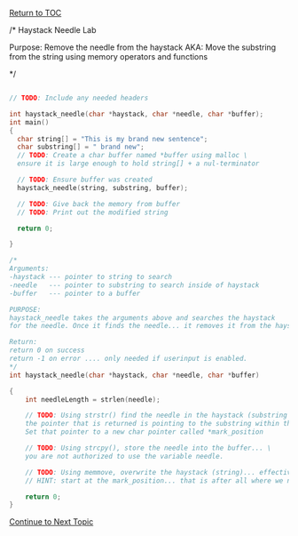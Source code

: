 <a href="https://github.com/CyberTrainingUSAF/05-C-Programming/blob/master/00-Table-of-Contents.md" rel="Return to TOC"> Return to TOC </a>


/*
Haystack Needle Lab

Purpose:
Remove the needle from the haystack
AKA: Move the substring from the string using memory operators and functions

*/

```c

// TODO: Include any needed headers

int haystack_needle(char *haystack, char *needle, char *buffer);
int main()
{
  char string[] = "This is my brand new sentence";
  char substring[] = " brand new";
  // TODO: Create a char buffer named *buffer using malloc \
  ensure it is large enough to hold string[] + a nul-terminator

  // TODO: Ensure buffer was created
  haystack_needle(string, substring, buffer);

  // TODO: Give back the memory from buffer
  // TODO: Print out the modified string

  return 0;

}

/*
Arguments:
-haystack --- pointer to string to search
-needle   --- pointer to substring to search inside of haystack
-buffer   --- pointer to a buffer

PURPOSE:
haystack_needle takes the arguments above and searches the haystack
for the needle. Once it finds the needle... it removes it from the haystack.

Return:
return 0 on success
return -1 on error .... only needed if userinput is enabled.
*/
int haystack_needle(char *haystack, char *needle, char *buffer)

{
    int needleLength = strlen(needle);

    // TODO: Using strstr() find the needle in the haystack (substring in string)\
    the pointer that is returned is pointing to the substring within the string \
    Set that pointer to a new char pointer called *mark_position

    // TODO: Using strcpy(), store the needle into the buffer... \
    you are not authorized to use the variable needle.

    // TODO: Using memmove, overwrite the haystack (string)... effectivly removing the needle \
    // HINT: start at the mark_position... that is after all where we need to start replacing.

    return 0;
}

```

<a href="https://github.com/CyberTrainingUSAF/05-C-Programming/blob/master/14_Structs/README.md" rel="Continue to Next Topic"> Continue to Next Topic </a>
